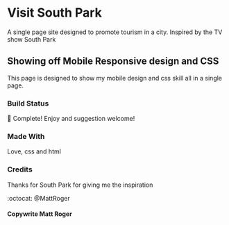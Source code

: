 # Visit South Park
A single page site designed to promote tourism in a city. Inspired by the TV show South Park

## Showing off Mobile Responsive design and CSS
This page is designed to show my mobile design and css skill all in a single page. 

### Build Status
:checkered_flag: Complete! Enjoy and suggestion welcome!

### Made With
Love, css and html

### Credits
Thanks for South Park for giving me the inspiration

:octocat: @MattRoger

#### Copywrite Matt Roger
